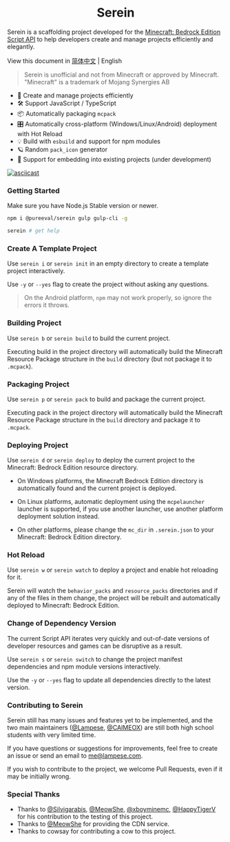 # <center>Serein</center>

Serein is a scaffolding project developed for the [Minecraft: Bedrock Edition Script API](https://learn.microsoft.com/en-us/minecraft/creator/scriptapi/) to help developers create and manage projects efficiently and elegantly.

View this document in [简体中文](README_zh-CN.md) | English

> Serein is unofficial and not from Minecraft or approved by Minecraft.  
> "Minecraft" is a trademark of Mojang Synergies AB

- 🚀 Create and manage projects efficiently
- 🛠️ Support JavaScript / TypeScript
- 📦 Automatically packaging `mcpack`
- 🎛️ Automatically cross-platform (Windows/Linux/Android) deployment with Hot Reload
- 💡 Build with `esbuild` and support for npm modules
- 🪐 Random `pack_icon` generator
- 🔌 Support for embedding into existing projects (under development)

[![asciicast](https://asciinema.org/a/600096.svg)](https://asciinema.org/a/600096)

### Getting Started

Make sure you have Node.js Stable version or newer.

```bash
npm i @pureeval/serein gulp gulp-cli -g

serein # get help
```

### Create A Template Project

Use `serein i` or `serein init` in an empty directory to create a template project interactively.

Use `-y` or `--yes` flag to create the project without asking any questions.

> On the Android platform, `npm` may not work properly, so ignore the errors it throws.

### Building Project

Use `serein b` or `serein build` to build the current project.

Executing build in the project directory will automatically build the Minecraft Resource Package structure in the `build` directory (but not package it to `.mcpack`).

### Packaging Project

Use `serein p` or `serein pack` to build and package the current project.

Executing pack in the project directory will automatically build the Minecraft Resource Package structure in the `build` directory and package it to `.mcpack`.

### Deploying Project

Use `serein d` or `serein deploy` to deploy the current project to the Minecraft: Bedrock Edition resource directory.

- On Windows platforms, the Minecraft Bedrock Edition directory is automatically found and the current project is deployed.

- On Linux platforms, automatic deployment using the `mcpelauncher` launcher is supported, if you use another launcher, use another platform deployment solution instead.

- On other platforms, please change the `mc_dir` in `.serein.json` to your Minecraft: Bedrock Edition directory.

### Hot Reload

Use `serein w` or `serein watch` to deploy a project and enable hot reloading for it.

Serein will watch the `behavior_packs` and `resource_packs` directories and if any of the files in them change, the project will be rebuilt and automatically deployed to Minecraft: Bedrock Edition.

### Change of Dependency Version

The current Script API iterates very quickly and out-of-date versions of developer resources and games can be disruptive as a result.

Use `serein s` or `serein switch` to change the project manifest dependencies and npm module versions interactively.

Use the `-y` or `--yes` flag to update all dependencies directly to the latest version.

### Contributing to Serein

Serein still has many issues and features yet to be implemented, and the two main maintainers ([@Lampese](https://github.com/Lampese), [@CAIMEOX](https://github.com/CAIMEOX)) are still both high school students with very limited time.

If you have questions or suggestions for improvements, feel free to create an issue or send an email to me@lampese.com.

If you wish to contribute to the project, we welcome Pull Requests, even if it may be initially wrong.

### Special Thanks

- Thanks to [@Silvigarabis](https://github.com/Silvigarabis), [@MeowShe](https://github.com/MeowShe), [@xboyminemc](https://github.com/xboyminemc), [@HappyTigerV](https://github.com/HappyTigerV) for his contribution to the testing of this project.  
- Thanks to [@MeowShe](https://github.com/MeowShe) for providing the CDN service.  
- Thanks to cowsay for contributing a cow to this project.
